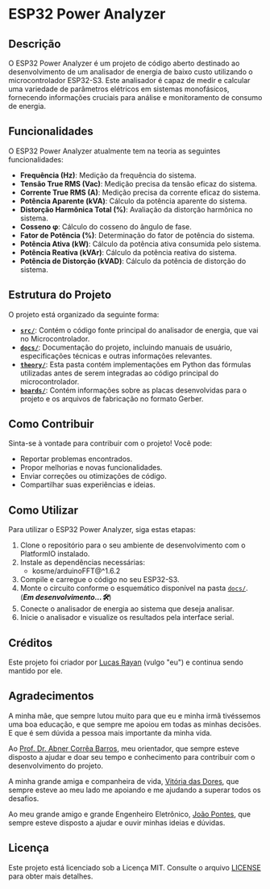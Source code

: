 # ESP32 Power Analyzer

## Descrição

O ESP32 Power Analyzer é um projeto de código aberto destinado ao desenvolvimento de um analisador de energia de baixo custo utilizando o microcontrolador ESP32-S3. Este analisador é capaz de medir e calcular uma variedade de parâmetros elétricos em sistemas monofásicos, fornecendo informações cruciais para análise e monitoramento de consumo de energia.

## Funcionalidades

O ESP32 Power Analyzer atualmente tem na teoria as seguintes funcionalidades:

- **Frequência (Hz)**: Medição da frequência do sistema.
- **Tensão True RMS (Vac)**: Medição precisa da tensão eficaz do sistema.
- **Corrente True RMS (A)**: Medição precisa da corrente eficaz do sistema.
- **Potência Aparente (kVA)**: Cálculo da potência aparente do sistema.
- **Distorção Harmônica Total (%)**: Avaliação da distorção harmônica no sistema.
- **Cosseno φ**: Cálculo do cosseno do ângulo de fase.
- **Fator de Potência (%)**: Determinação do fator de potência do sistema.
- **Potência Ativa (kW)**: Cálculo da potência ativa consumida pelo sistema.
- **Potência Reativa (kVAr)**: Cálculo da potência reativa do sistema.
- **Potência de Distorção (kVAD)**: Cálculo da potência de distorção do sistema.

## Estrutura do Projeto

O projeto está organizado da seguinte forma:

- **[`src/`](./src/)**: Contém o código fonte principal do analisador de energia, que vai no Microcontrolador.
- **[`docs/`](./docs/)**: Documentação do projeto, incluindo manuais de usuário, especificações técnicas e outras informações relevantes.
- **[`theory/`](./theory/)**: Esta pasta contém implementações em Python das fórmulas utilizadas antes de serem integradas ao código principal do microcontrolador.
- **[`boards/`](./boards/)**: Contém informações sobre as placas desenvolvidas para o projeto e os arquivos de fabricação no formato Gerber.

## Como Contribuir

Sinta-se à vontade para contribuir com o projeto! Você pode:

- Reportar problemas encontrados.
- Propor melhorias e novas funcionalidades.
- Enviar correções ou otimizações de código.
- Compartilhar suas experiências e ideias.

## Como Utilizar

Para utilizar o ESP32 Power Analyzer, siga estas etapas:

1. Clone o repositório para o seu ambiente de desenvolvimento com o PlatformIO instalado.
2. Instale as dependências necessárias:
    - kosme/arduinoFFT@^1.6.2
3. Compile e carregue o código no seu ESP32-S3.
4. Monte o circuito conforme o esquemático disponível na pasta [`docs/`](./docs/). (_**Em desenvolvimento...🛠️**_)
4. Conecte o analisador de energia ao sistema que deseja analisar.
5. Inicie o analisador e visualize os resultados pela interface serial.

## Créditos

Este projeto foi criador por [Lucas Rayan](https://github.com/lucasrguerra) (vulgo "eu") e continua sendo mantido por ele.

## Agradecimentos

A minha mãe, que sempre lutou muito para que eu e minha irmã tivéssemos uma boa educação, e que sempre me apoiou em todas as minhas decisões. E que é sem dúvida a pessoa mais importante da minha vida.

Ao [Prof. Dr. Abner Corrêa Barros](https://www.linkedin.com/in/abner-barros-5b86409/), meu orientador, que sempre esteve disposto a ajudar e doar seu tempo e conhecimento para contribuir com o desenvolvimento do projeto.

A minha grande amiga e companheira de vida, [Vitória das Dores](https://github.com/VitoriaDasDores), que sempre esteve ao meu lado me apoiando e me ajudando a superar todos os desafios.

Ao meu grande amigo e grande Engenheiro Eletrônico, [João Pontes](https://github.com/JoaoPonTechS), que sempre esteve disposto a ajudar e ouvir minhas ideias e dúvidas.

## Licença

Este projeto está licenciado sob a Licença MIT. Consulte o arquivo [LICENSE](./LICENSE) para obter mais detalhes.